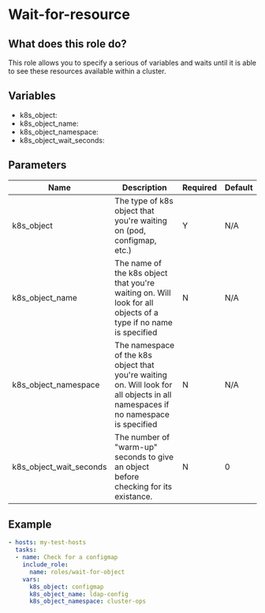 # Wait-for-resource

## What does this role do?

This role allows you to specify a serious of variables and waits until it is able to see these resources available within a cluster.

## Variables
- k8s_object:
- k8s_object_name:
- k8s_object_namespace:
- k8s_object_wait_seconds:


## Parameters

| Name      | Description   | Required | Default |
| ----------- | ----------- | -------- | ------- |
| k8s_object | The type of k8s object that you're waiting on (pod, configmap, etc.) | Y | N/A |
| k8s_object_name | The name of the k8s object that you're waiting on. Will look for all objects of a type if no name is specified | N | N/A |
| k8s_object_namespace | The namespace of the k8s object that you're waiting on. Will look for all objects in all namespaces if no namespace is specified | N | N/A |
| k8s_object_wait_seconds | The number of "warm-up" seconds to give an object before checking for its existance. | N | 0 |

## Example

```yaml
- hosts: my-test-hosts 
  tasks:
  - name: Check for a configmap
    include_role:
      name: roles/wait-for-object
    vars:
      k8s_object: configmap
      k8s_object_name: ldap-config
      k8s_object_namespace: cluster-ops
```
